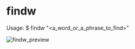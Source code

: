 # findw

Usage: 
$ findw "<a_word_or_a_phrase_to_find>"

![findw_preview](https://user-images.githubusercontent.com/34137807/169920561-fae69420-24fc-4738-84c7-22b051f094cf.png)
